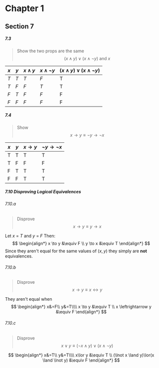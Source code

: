 # Chapter 1
## Section 7
##### 7.3
> Show the two props are the same
> $$(x \land y) \lor (x \land \lnot y) \text{ and } x$$

| $x$ | $y$ | $x \land y$ | $x \land \lnot y$ | $(x \land y) \lor (x \land \lnot y)$ |
| --- | --- | ----------- | ----------------- | ------------------------------------ |
| $T$ | $T$ | $T$         | $F$               | T                                    |
| $T$ | $F$ | $F$         | $T$               | T                                    |
| $F$ | $T$ | $F$         | $F$               | F                                    |
| $F$ | $F$ | $F$         | $F$               | F                                    | 

##### 7.4
> Show 
> $$x\to y \equiv \lnot y\to\lnot x$$

| $x$ | $y$ | $x\to y$ | $\lnot y\to\lnot x$ |
| --- | --- | -------- | ------------------- |
| T   | T   | T        | T                   |
| T   | F   | F        | F                   |
| F   | T   | T        | T                   |
| F   | F   | T        | T                   | 

##### 7.10 Disproving Logical Equivalences
###### 7.10.a
> Disprove
> $$x\to y\equiv y\to x$$

Let $x$ = $T$ and $y$ = $F$
Then: 
$$
\begin{align*}
	x \to y &\equiv F \\
	y \to x &\equiv T
\end{align*}
$$
Since they aren't equal for the same values of $(x, y)$ they simply are **not** equivalences.

###### 7.10.b
> Disprove
> $$x\to y\equiv x \leftrightarrow y$$

They aren't equal when 
$$
\begin{align*}
	x&=F\\
	y&=T\\\\
	x \to y &\equiv T \\
	x \leftrightarrow y &\equiv F
\end{align*}
$$

###### 7.10.c
> Disprove
> $$x\lor y\equiv (\lnot x \land y)\lor(x \land \lnot y)$$

$$
\begin{align*}
	x&=T\\
	y&=T\\\\
	x\lor y &\equiv T \\
	(\lnot x \land y)\lor(x \land \lnot y) &\equiv F
\end{align*}
$$